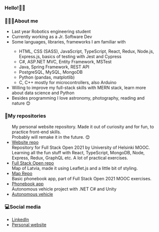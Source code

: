 ### Hello!👋😊

<div>
  <h3>👩🏻‍💻About me</h3>
  <ul>
    <li>Last year Robotics engineering student</li>
    <li>Currently working as a Jr. Software Dev</li>
    <li>Some languages, libraries, frameworks I am familiar with</li>
    <ul>
      <li>HTML, CSS (SASS), JavaScript, TypeScript, React, Redux, Node.js, Express.js, basics of testing with Jest and Cypress</li>
      <li>C#, ASP.NET MVC, Entity Framework, MSTest</li>
      <li>Java, Spring Framework, REST API</li>
      <li>PostgreSQL, MySQL, MongoDB</li>
      <li>Python (pandas, matplotlib)</li>
      <li>C, C++ mostly for microcontrollers, also Arduino</li>
    </ul>
    <li>Willing to improve my full-stack skills with MERN stack, learn more about data science and Python</li>
    <li>Besides programming I love astronomy, photography, reading and nature 😊</li>
  </ul>
</div>

<div>
  <h3>📁My repositories</h3>
  <ul>
    My personal website repository.
    Made it out of curiosity and for fun, to practice front-end skills.</br>Probably will remake it in the future. 😊
    <li><a href="https://github.com/alexattt/MyPortfolio" target="_blank">Website repo</a></li>
    Repository for Full Stack Open 2021 by University of Helsinki MOOC.</br>
    Learning all the fun stuff with React, TypeScript, MongoDB, Node, Express, Redux, GraphQL etc. A lot of practical exercises.
    <li><a href="https://github.com/alexattt/FullStackOpen2021" target="_blank">Full Stack Open repo</a></li>
    Map of Latvia, made it using Leaflet.js and a little bit of styling. 
    <li><a href="https://github.com/alexattt/Map-project" target="_blank">Map Repo</a></li>
    Basic phonebook app, part of Full Stack Open 2021 MOOC exercises.
    <li><a href="https://github.com/alexattt/FullStack-part3" target="_blank">Phonebook app</a></li>
    Autonomous vehicle project with .NET C# and Unity
    <li><a href="https://github.com/alexattt/Autonomous-truck" target="_blank">Autonomous vehicle</a></li>
  </ul>
</div>

<div>
  <h3>💻Social media</h3>
  <ul>
    <li><a href="https://www.linkedin.com/in/aleksandra-timofejeva/" target="_blank">LinkedIn</a></li>
    <li><a href="https://www.alexat.space/" target="_blank">Personal website</a></li>
  </ul>
</div>
